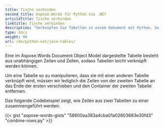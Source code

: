 ```yaml
---
title: Tische verbinden
second_title: Aspose.Words für Python via .NET
articleTitle: Tische verbinden
linktitle: Tische verbinden
description: "Verknüpfen Sie Tabellen in einem Dokument mit Python. So führen Sie in Python zwei Tabellen zu einer zusammen."
type: docs
weight: 90
url: /de/python-net/join-tables/
---
```


Eine im Aspose.Words Document Object Model dargestellte Tabelle besteht aus unabhängigen Zeilen und Zellen, sodass Tabellen leicht verknüpft werden können.

Um eine Tabelle so zu manipulieren, dass sie mit einer anderen Tabelle verknüpft wird, müssen wir lediglich die Zeilen von der zweiten Tabelle an das Ende der ersten verschieben und den Container der zweiten Tabelle entfernen.

Das folgende Codebeispiel zeigt, wie Zeilen aus zwei Tabellen zu einer zusammengeführt werden:

{{< gist "aspose-words-gists" "58600aa383a4cba01a02603683e30fd3" "combine-rows.py" >}}
